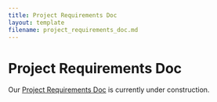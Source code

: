 ```yaml
---
title: Project Requirements Doc
layout: template
filename: project_requirements_doc.md
--- 
```


# Project Requirements Doc

Our [Project Requirements Doc](https://docs.google.com/document/d/1lU82xSC0eB39nJvH5h6cqvMj62DB1BYHOTWlKgbtMOk/edit?usp=sharing) is currently under construction.